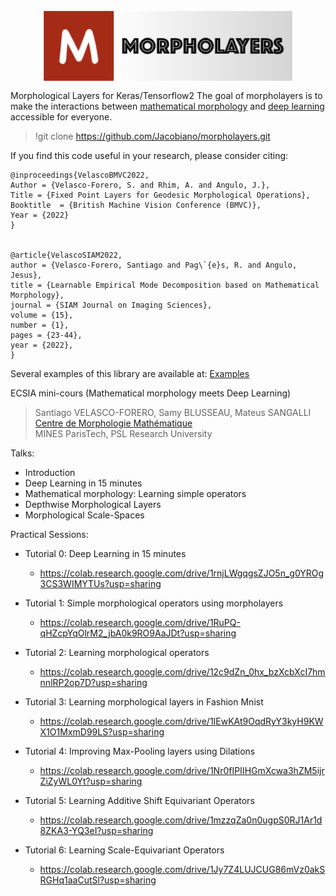 <img src="https://github.com/Jacobiano/morpholayers/blob/master/logo.png" alt="morpholayers" width="400px" style="display: block; margin-left: auto; margin-right: auto"/>



Morphological Layers for Keras/Tensorflow2
The goal of morpholayers is to make the interactions between [mathematical morphology](https://en.wikipedia.org/wiki/Mathematical_morphology) and [deep learning](https://en.wikipedia.org/wiki/Deep_learning) accessible for everyone.


> !git clone https://github.com/Jacobiano/morpholayers.git

 If you find this code useful in your research, please consider citing:

    @inproceedings{VelascoBMVC2022,
	Author = {Velasco-Forero, S. and Rhim, A. and Angulo, J.},
	Title = {Fixed Point Layers for Geodesic Morphological Operations},
	Booktitle  = {British Machine Vision Conference (BMVC)},
	Year = {2022}
    }


    @article{VelascoSIAM2022,
    author = {Velasco-Forero, Santiago and Pag\`{e}s, R. and Angulo, Jesus},
    title = {Learnable Empirical Mode Decomposition based on Mathematical Morphology},
    journal = {SIAM Journal on Imaging Sciences},
    volume = {15},
    number = {1},
    pages = {23-44},
    year = {2022},
    }

Several examples of this library are available at:
[Examples](http://www.cmm.mines-paristech.fr/~velasco/morpholayers/)


ECSIA mini-cours (Mathematical morphology meets Deep Learning)

> Santiago VELASCO-FORERO, Samy BLUSSEAU, Mateus SANGALLI <br>
> [Centre de Morphologie Mathématique](http://www.cmm.mines-paristech.fr/) <br>
> MINES ParisTech, PSL Research University

Talks:
- Introduction
- Deep Learning in 15 minutes
- Mathematical morphology: Learning simple operators
- Depthwise Morphological Layers
- Morphological Scale-Spaces

Practical Sessions:

- Tutorial 0: Deep Learning in 15 minutes
  * https://colab.research.google.com/drive/1rnjLWgqgsZJO5n_g0YROg3CS3WIMYTUs?usp=sharing

- Tutorial 1: Simple morphological operators using morpholayers
  * https://colab.research.google.com/drive/1RuPQ-qHZcpYqOlrM2_jbA0k9RO9AaJDt?usp=sharing

- Tutorial 2: Learning morphological operators
  * https://colab.research.google.com/drive/12c9dZn_0hx_bzXcbXcI7hmnnlRP2op7D?usp=sharing

- Tutorial 3: Learning morphological layers in Fashion Mnist
  * https://colab.research.google.com/drive/1IEwKAt9OqdRyY3kyH9KWX1O1MxmD99LS?usp=sharing

- Tutorial 4: Improving Max-Pooling layers using Dilations
  * https://colab.research.google.com/drive/1Nr0fIPIIHGmXcwa3hZM5ijrZiZyWL0Yt?usp=sharing

- Tutorial 5: Learning Additive Shift Equivariant Operators
  * https://colab.research.google.com/drive/1mzzqZa0n0ugpS0RJ1Ar1d8ZKA3-YQ3eI?usp=sharing

- Tutorial 6: Learning Scale-Equivariant Operators
  * https://colab.research.google.com/drive/1Jy7Z4LUJCUG86mVz0akSRGHq1aaCutSl?usp=sharing
